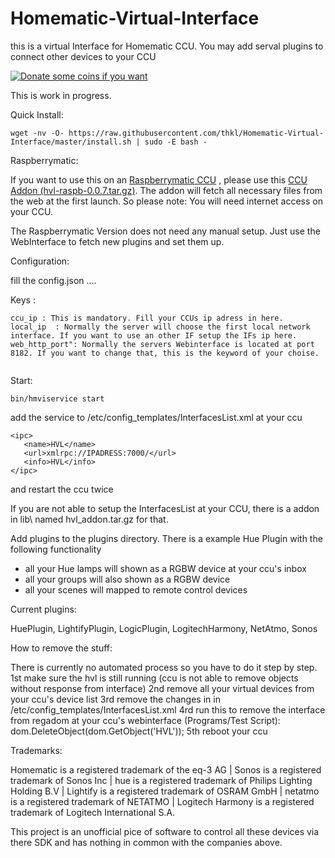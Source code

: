 # Homematic-Virtual-Interface
this is a virtual Interface for Homematic CCU.
You may add serval plugins to connect other devices to your CCU

[![Donate some coins if you want](https://www.paypalobjects.com/en_US/i/btn/btn_donate_SM.gif)](https://www.paypal.com/cgi-bin/webscr?cmd=_s-xclick&hosted_button_id=EF3ZNY8CJMQZJ)


This is work in progress.


Quick Install:

 ```
wget -nv -O- https://raw.githubusercontent.com/thkl/Homematic-Virtual-Interface/master/install.sh | sudo -E bash -
 ```
Raspberrymatic:

If you want to use this on an <a href="https://github.com/jens-maus/RaspberryMatic">Raspberrymatic CCU</a> , please use this <a href="https://github.com/thkl/Homematic-Virtual-Interface/blob/master/raspberrymatic_installer/hvl-raspb-0.0.7.tar.gz">CCU Addon (hvl-raspb-0.0.7.tar.gz)</a>. The addon will fetch all necessary files from the web at the first launch. So please note: You will need internet access on your CCU.

The Raspberrymatic Version does not need any manual setup. Just use the WebInterface to fetch new plugins and set them up.


Configuration:


fill the config.json ....

Keys : 

 ```
ccu_ip : This is mandatory. Fill your CCUs ip adress in here.
local_ip  : Normally the server will choose the first local network interface. If you want to use an other IF setup the IFs ip here.
web_http_port": Normally the servers Webinterface is located at port 8182. If you want to change that, this is the keyword of your choise.


 ```


Start:

 ```
bin/hmviservice start
 ```



add the service to /etc/config_templates/InterfacesList.xml  at your ccu

 ```
 <ipc>
    <name>HVL</name>
    <url>xmlrpc://IPADRESS:7000/</url>
    <info>HVL</info>
 </ipc>
 ```
   
  
and restart the ccu twice


If you are not able to setup the InterfacesList at your CCU, there is a addon in lib\ named hvl_addon.tar.gz for that.


Add plugins to the plugins directory. There is a example Hue Plugin with the following functionality

* all your Hue lamps will shown as a RGBW device at your ccu's inbox
* all your groups will also shown as a RGBW device
* all your scenes will mapped to remote control devices


Current plugins:

HuePlugin, LightifyPlugin, LogicPlugin, LogitechHarmony, NetAtmo, Sonos

How to remove the stuff:

There is currently no automated process so you have to do it step by step.
1st make sure the hvl is still running (ccu is not able to remove objects without response from interface)
2nd remove all your virtual devices from your ccu's device list
3rd remove the changes in in /etc/config_templates/InterfacesList.xml
4rd run this to remove the interface from regadom at your ccu's webinterface (Programs/Test Script): dom.DeleteObject(dom.GetObject('HVL'));
5th reboot your ccu

Trademarks:

Homematic is a registered trademark of the eq-3 AG | Sonos is a registered trademark of Sonos Inc | hue is a registered trademark of Philips Lighting Holding B.V |  Lightify is a registered trademark of OSRAM GmbH | netatmo is a registered trademark of NETATMO | Logitech Harmony is a registered trademark of Logitech International S.A.

This project is an unofficial pice of software to control all these devices via there SDK and has nothing in common with the companies above.
